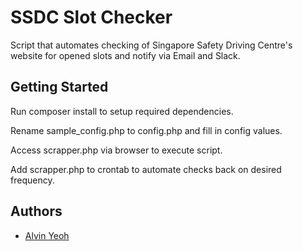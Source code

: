 # SSDC Slot Checker

Script that automates checking of Singapore Safety Driving Centre's website for opened slots and notify via Email and Slack.

## Getting Started

Run composer install to setup required dependencies.

Rename sample_config.php to config.php and fill in config values.

Access scrapper.php via browser to execute script.

Add scrapper.php to crontab to automate checks back on desired frequency.

## Authors

* [Alvin Yeoh](https://github.com/xenodus)
